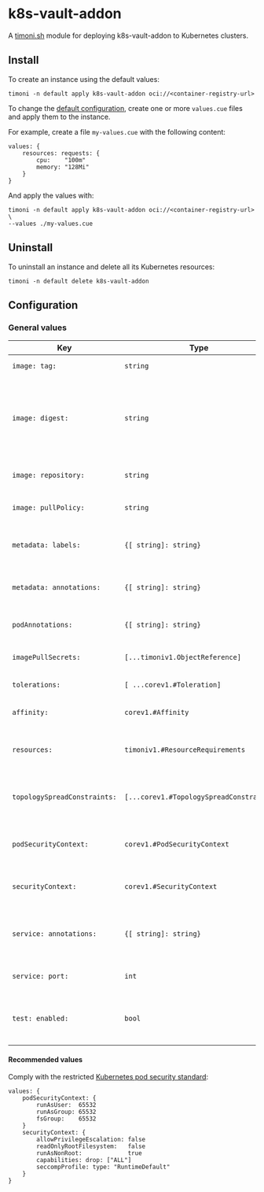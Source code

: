 # k8s-vault-addon

A [timoni.sh](http://timoni.sh) module for deploying k8s-vault-addon to Kubernetes clusters.

## Install

To create an instance using the default values:

```shell
timoni -n default apply k8s-vault-addon oci://<container-registry-url>
```

To change the [default configuration](#configuration),
create one or more `values.cue` files and apply them to the instance.

For example, create a file `my-values.cue` with the following content:

```cue
values: {
	resources: requests: {
		cpu:    "100m"
		memory: "128Mi"
	}
}
```

And apply the values with:

```shell
timoni -n default apply k8s-vault-addon oci://<container-registry-url> \
--values ./my-values.cue
```

## Uninstall

To uninstall an instance and delete all its Kubernetes resources:

```shell
timoni -n default delete k8s-vault-addon
```

## Configuration

### General values

| Key                          | Type                                    | Default                    | Description                                                                                                                                  |
|------------------------------|-----------------------------------------|----------------------------|----------------------------------------------------------------------------------------------------------------------------------------------|
| `image: tag:`                | `string`                                | `<latest version>`         | Container image tag                                                                                                                          |
| `image: digest:`             | `string`                                | `<latest digest>`          | Container image digest, takes precedence over `tag` when specified                                                                           |
| `image: repository:`         | `string`                                | `cgr.dev/chainguard/nginx` | Container image repository                                                                                                                   |
| `image: pullPolicy:`         | `string`                                | `IfNotPresent`             | [Kubernetes image pull policy](https://kubernetes.io/docs/concepts/containers/images/#image-pull-policy)                                     |
| `metadata: labels:`          | `{[ string]: string}`                   | `{}`                       | Common labels for all resources                                                                                                              |
| `metadata: annotations:`     | `{[ string]: string}`                   | `{}`                       | Common annotations for all resources                                                                                                         |
| `podAnnotations:`            | `{[ string]: string}`                   | `{}`                       | Annotations applied to pods                                                                                                                  |
| `imagePullSecrets:`          | `[...timoniv1.ObjectReference]`         | `[]`                       | [Kubernetes image pull secrets](https://kubernetes.io/docs/concepts/containers/images/#specifying-imagepullsecrets-on-a-pod)                 |
| `tolerations:`               | `[ ...corev1.#Toleration]`              | `[]`                       | [Kubernetes toleration](https://kubernetes.io/docs/concepts/scheduling-eviction/taint-and-toleration)                                        |
| `affinity:`                  | `corev1.#Affinity`                      | `{}`                       | [Kubernetes affinity and anti-affinity](https://kubernetes.io/docs/concepts/scheduling-eviction/assign-pod-node/#affinity-and-anti-affinity) |
| `resources:`                 | `timoniv1.#ResourceRequirements`        | `{}`                       | [Kubernetes resource requests and limits](https://kubernetes.io/docs/concepts/configuration/manage-resources-containers)                     |
| `topologySpreadConstraints:` | `[...corev1.#TopologySpreadConstraint]` | `[]`                       | [Kubernetes pod topology spread constraints](https://kubernetes.io/docs/concepts/scheduling-eviction/topology-spread-constraints)            |
| `podSecurityContext:`        | `corev1.#PodSecurityContext`            | `{}`                       | [Kubernetes pod security context](https://kubernetes.io/docs/tasks/configure-pod-container/security-context)                                 |
| `securityContext:`           | `corev1.#SecurityContext`               | `{}`                       | [Kubernetes container security context](https://kubernetes.io/docs/tasks/configure-pod-container/security-context)                           |
| `service: annotations:`      | `{[ string]: string}`                   | `{}`                       | Annotations applied to the Kubernetes Service                                                                                                |
| `service: port:`             | `int`                                   | `80`                       | Kubernetes Service HTTP port                                                                                                                 |
| `test: enabled:`             | `bool`                                  | `false`                    | Run end-to-end tests at install and upgrades                                                                                                 |

#### Recommended values

Comply with the restricted [Kubernetes pod security standard](https://kubernetes.io/docs/concepts/security/pod-security-standards/):

```cue
values: {
	podSecurityContext: {
		runAsUser:  65532
		runAsGroup: 65532
		fsGroup:    65532
	}
	securityContext: {
		allowPrivilegeEscalation: false
		readOnlyRootFilesystem:   false
		runAsNonRoot:             true
		capabilities: drop: ["ALL"]
		seccompProfile: type: "RuntimeDefault"
	}
}
```
